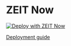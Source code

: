 # ZEIT Now

[![Deploy with ZEIT Now](https://zeit.co/button)](https://zeit.co/new/project?template=https://github.com/prisma/prisma-examples/tree/master/deployment-platforms/zeit-now)


[Deployment guide](#link-to-docs)